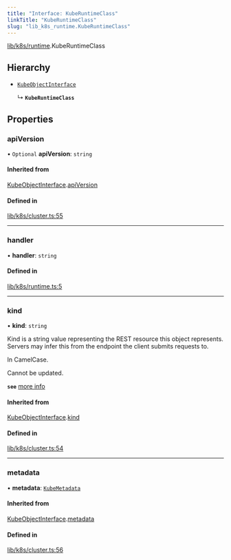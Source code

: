 ```yaml
---
title: "Interface: KubeRuntimeClass"
linkTitle: "KubeRuntimeClass"
slug: "lib_k8s_runtime.KubeRuntimeClass"
---
```


[lib/k8s/runtime](../modules/lib_k8s_runtime.md).KubeRuntimeClass

## Hierarchy

- [`KubeObjectInterface`](lib_k8s_cluster.KubeObjectInterface.md)

  ↳ **`KubeRuntimeClass`**

## Properties

### apiVersion

• `Optional` **apiVersion**: `string`

#### Inherited from

[KubeObjectInterface](lib_k8s_cluster.KubeObjectInterface.md).[apiVersion](lib_k8s_cluster.KubeObjectInterface.md#apiversion)

#### Defined in

[lib/k8s/cluster.ts:55](https://github.com/headlamp-k8s/headlamp/blob/45b84205/frontend/src/lib/k8s/cluster.ts#L55)

___

### handler

• **handler**: `string`

#### Defined in

[lib/k8s/runtime.ts:5](https://github.com/headlamp-k8s/headlamp/blob/45b84205/frontend/src/lib/k8s/runtime.ts#L5)

___

### kind

• **kind**: `string`

Kind is a string value representing the REST resource this object represents.
Servers may infer this from the endpoint the client submits requests to.

In CamelCase.

Cannot be updated.

**`see`** [more info](https://git.k8s.io/community/contributors/devel/sig-architecture/api-conventions.md#types-kinds)

#### Inherited from

[KubeObjectInterface](lib_k8s_cluster.KubeObjectInterface.md).[kind](lib_k8s_cluster.KubeObjectInterface.md#kind)

#### Defined in

[lib/k8s/cluster.ts:54](https://github.com/headlamp-k8s/headlamp/blob/45b84205/frontend/src/lib/k8s/cluster.ts#L54)

___

### metadata

• **metadata**: [`KubeMetadata`](lib_k8s_cluster.KubeMetadata.md)

#### Inherited from

[KubeObjectInterface](lib_k8s_cluster.KubeObjectInterface.md).[metadata](lib_k8s_cluster.KubeObjectInterface.md#metadata)

#### Defined in

[lib/k8s/cluster.ts:56](https://github.com/headlamp-k8s/headlamp/blob/45b84205/frontend/src/lib/k8s/cluster.ts#L56)
